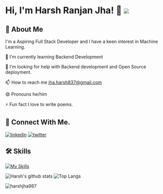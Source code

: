 
# Hi, I'm Harsh Ranjan Jha! 👋                                                                                                                     ![](https://komarev.com/ghpvc/?username=your-harshjha987)




## 🚀 About Me
I'm a Aspiring Full Stack Developer and I have a keen interest in Machine Learning.






🧠 I'm currently learning Backend Development



🤔 I'm looking for help with Backend development and Open Source deployment.



📫 How to reach me jha.harsh837@gmail.com

😄 Pronouns he/him

⚡️ Fun fact I love to write poems.


## 🔗 Connect With Me.

[![linkedin](https://img.shields.io/badge/linkedin-0A66C2?style=for-the-badge&logo=linkedin&logoColor=white)](https://www.linkedin.com/in/harsh-ranjan-jha-b16698238/)
[![twitter](https://img.shields.io/badge/twitter-1DA1F2?style=for-the-badge&logo=twitter&logoColor=white)](https://twitter.com/thattallboy987)


## 🛠 Skills
[![My Skills](https://skillicons.dev/icons?i=html,css,js,react,express,firebase,git,github,java,nextjs,nodejs,postman,redux,tailwind,c)](https://skillicons.dev)

![Harsh's github stats](https://github-readme-stats.vercel.app/api?username=harshjha987)
![Top Langs](https://github-readme-stats.vercel.app/api/top-langs/?username=harshjha987) <p><img align="center" src="https://github-readme-streak-stats.herokuapp.com/?user=harshjha987&" alt="harshjha987" /></p>


